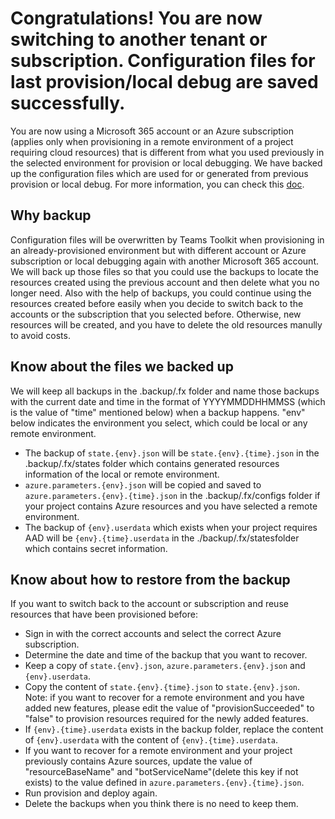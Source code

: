 # Congratulations! You are now switching to another tenant or subscription. Configuration files for last provision/local debug are saved successfully.

You are now using a Microsoft 365 account or an Azure subscription (applies only when provisioning in a remote environment of a project requiring cloud resources) that is different from what you used previously in the selected environment for provision or local debugging. We have backed up the configuration files which are used for or generated from previous provision or local debug. For more information, you can check this [doc](https://aka.ms/teamsfx-switch-account-or-subscription-help).

## Why backup
Configuration files will be overwritten by Teams Toolkit when provisioning in an already-provisioned environment but with different account or Azure subscription or local debugging again with another Microsoft 365 account. We will back up those files so that you could use the backups to locate the resources created using the previous account and then delete what you no longer need. Also with the help of backups, you could continue using the resources created before easily when you decide to switch back to the accounts or the subscription that you selected before. Otherwise, new resources will be created, and you have to delete the old resources manully to avoid costs.

## Know about the files we backed up
We will keep all backups in the .backup/.fx folder and name those backups with the current date and time in the format of YYYYMMDDHHMMSS (which is the value of "time" mentioned below) when a backup happens. "env" below indicates the environment you select, which could be local or any remote environment.
* The backup of `state.{env}.json` will be `state.{env}.{time}.json` in the .backup/.fx/states folder which contains generated resources information of the local or remote environment.
* `azure.parameters.{env}.json` will be copied and saved to `azure.parameters.{env}.{time}.json` in the .backup/.fx/configs folder if your project contains Azure resources and you have selected a remote environment.
* The backup of `{env}.userdata` which exists when your project requires AAD will be `{env}.{time}.userdata` in the ./backup/.fx/statesfolder which contains secret information.

## Know about how to restore from the backup
If you want to switch back to the account or subscription and reuse resources that have been provisioned before:
* Sign in with the correct accounts and select the correct Azure subscription.
* Determine the date and time of the backup that you want to recover.
* Keep a copy of `state.{env}.json`, `azure.parameters.{env}.json` and `{env}.userdata`.
* Copy the content of `state.{env}.{time}.json` to `state.{env}.json`.    
Note: if you want to recover for a remote environment and you have added new features, please edit the value of "provisionSucceeded" to "false" to provision resources required for the newly added features.
* If `{env}.{time}.userdata` exists in the backup folder, replace the content of `{env}.userdata` with the content of `{env}.{time}.userdata`. 
* If you want to recover for a remote environment and your project previously contains Azure sources, update the value of "resourceBaseName" and "botServiceName"(delete this key if not exists) to the value defined in `azure.parameters.{env}.{time}.json`.
* Run provision and deploy again.    
* Delete the backups when you think there is no need to keep them.
